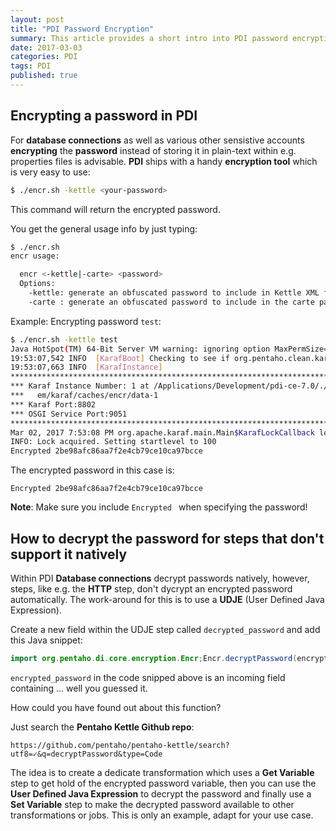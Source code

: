 ```yaml
---
layout: post
title: "PDI Password Encryption"
summary: This article provides a short intro into PDI password encryption
date: 2017-03-03
categories: PDI
tags: PDI
published: true
--- 
```



## Encrypting a password in PDI

For **database connections** as well as various other sensistive accounts **encrypting** the **password** instead of storing it in plain-text within e.g. properties files is advisable. **PDI** ships with a handy **encryption tool** which is very easy to use:

```bash
$ ./encr.sh -kettle <your-password>
```
This command will return the encrypted password.

You get the general usage info by just typing:

```bash
$ ./encr.sh
encr usage:

  encr <-kettle|-carte> <password>
  Options:
    -kettle: generate an obfuscated password to include in Kettle XML files
    -carte : generate an obfuscated password to include in the carte password file 'pwd/kettle.pwd'
```

Example: Encrypting password `test`:

```bash
$ ./encr.sh -kettle test
Java HotSpot(TM) 64-Bit Server VM warning: ignoring option MaxPermSize=256m; support was removed in 8.0
19:53:07,542 INFO  [KarafBoot] Checking to see if org.pentaho.clean.karaf.cache is enabled
19:53:07,663 INFO  [KarafInstance] 
*******************************************************************************
*** Karaf Instance Number: 1 at /Applications/Development/pdi-ce-7.0/./syst ***
***   em/karaf/caches/encr/data-1                                           ***
*** Karaf Port:8802                                                         ***
*** OSGI Service Port:9051                                                  ***
*******************************************************************************
Mar 02, 2017 7:53:08 PM org.apache.karaf.main.Main$KarafLockCallback lockAquired
INFO: Lock acquired. Setting startlevel to 100
Encrypted 2be98afc86aa7f2e4cb79ce10ca97bcce
```

The encrypted password in this case is:

```
Encrypted 2be98afc86aa7f2e4cb79ce10ca97bcce
```

**Note**: Make sure you include `Encrypted ` when specifying the password!

## How to decrypt the password for steps that don't support it natively

Within PDI **Database connections** decrypt passwords natively, however, steps, like e.g. the **HTTP** step, don't dycrypt an encrypted password automatically. The work-around for this is to use a **UDJE** (User Defined Java Expression). 

Create a new field within the UDJE step called `decrypted_password` and add this Java snippet:

```java
import org.pentaho.di.core.encryption.Encr;Encr.decryptPassword(encrypted_password)
```

`encrypted_password` in the code snipped above is an incoming field containing ... well you guessed it.

How could you have found out about this function? 

Just search the **Pentaho Kettle Github repo**:

```
https://github.com/pentaho/pentaho-kettle/search?utf8=✓&q=decryptPassword&type=Code
```

The idea is to create a dedicate transformation which uses a **Get Variable** step to get hold of the encrypted password variable, then you can use the **User Defined Java Expression** to decrypt the password and finally use a **Set Variable** step to make the decrypted password available to other transformations or jobs. This is only an example, adapt for your use case.


